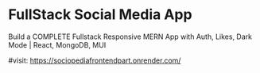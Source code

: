 # FullStack Social Media App

Build a COMPLETE Fullstack Responsive MERN App with Auth, Likes, Dark Mode | React, MongoDB, MUI

#visit: https://sociopediafrontendpart.onrender.com/
